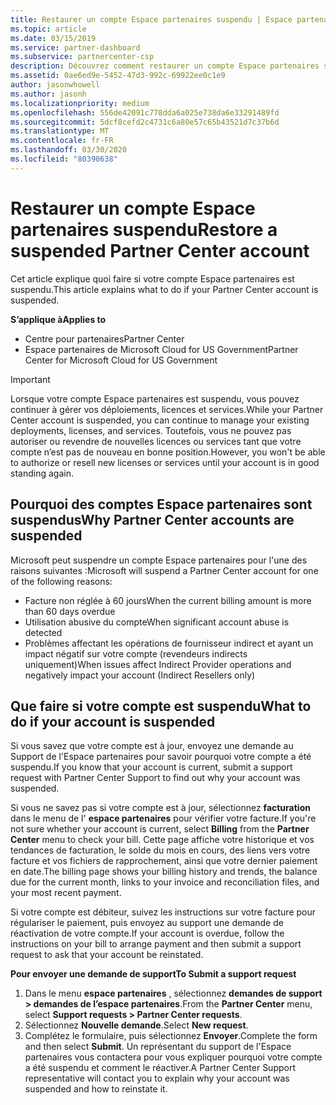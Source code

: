 ```yaml
---
title: Restaurer un compte Espace partenaires suspendu | Espace partenaires
ms.topic: article
ms.date: 03/15/2019
ms.service: partner-dashboard
ms.subservice: partnercenter-csp
description: Découvrez comment restaurer un compte Espace partenaires suspendu, pourquoi un compte peut être suspendu et comment utiliser votre compte pendant la suspension.
ms.assetid: 0ae6ed9e-5452-47d3-992c-69922ee0c1e9
author: jasonwhowell
ms.author: jasonh
ms.localizationpriority: medium
ms.openlocfilehash: 556de42091c778dda6a025e738da6e33291489fd
ms.sourcegitcommit: 5dcf8cefd2c4731c6a80e57c65b43521d7c37b6d
ms.translationtype: MT
ms.contentlocale: fr-FR
ms.lasthandoff: 03/30/2020
ms.locfileid: "80390638"
---
```

# <a name="restore-a-suspended-partner-center-account"></a><span data-ttu-id="983a1-103">Restaurer un compte Espace partenaires suspendu</span><span class="sxs-lookup"><span data-stu-id="983a1-103">Restore a suspended Partner Center account</span></span>

<span data-ttu-id="983a1-104">Cet article explique quoi faire si votre compte Espace partenaires est suspendu.</span><span class="sxs-lookup"><span data-stu-id="983a1-104">This article explains what to do if your Partner Center account is suspended.</span></span>

<span data-ttu-id="983a1-105">**S’applique à**</span><span class="sxs-lookup"><span data-stu-id="983a1-105">**Applies to**</span></span>

-  <span data-ttu-id="983a1-106">Centre pour partenaires</span><span class="sxs-lookup"><span data-stu-id="983a1-106">Partner Center</span></span>
-  <span data-ttu-id="983a1-107">Espace partenaires de Microsoft Cloud for US Government</span><span class="sxs-lookup"><span data-stu-id="983a1-107">Partner Center for Microsoft Cloud for US Government</span></span>


> [!IMPORTANT]  
> <span data-ttu-id="983a1-108">Lorsque votre compte Espace partenaires est suspendu, vous pouvez continuer à gérer vos déploiements, licences et services.</span><span class="sxs-lookup"><span data-stu-id="983a1-108">While your Partner Center account is suspended, you can continue to manage your existing deployments, licenses, and services.</span></span> <span data-ttu-id="983a1-109">Toutefois, vous ne pouvez pas autoriser ou revendre de nouvelles licences ou services tant que votre compte n’est pas de nouveau en bonne position.</span><span class="sxs-lookup"><span data-stu-id="983a1-109">However, you won't be able to authorize or resell new licenses or services until your account is in good standing again.</span></span>

## <a name="why-partner-center-accounts-are-suspended"></a><span data-ttu-id="983a1-110">Pourquoi des comptes Espace partenaires sont suspendus</span><span class="sxs-lookup"><span data-stu-id="983a1-110">Why Partner Center accounts are suspended</span></span>

<span data-ttu-id="983a1-111">Microsoft peut suspendre un compte Espace partenaires pour l'une des raisons suivantes :</span><span class="sxs-lookup"><span data-stu-id="983a1-111">Microsoft will suspend a Partner Center account for one of the following reasons:</span></span>

- <span data-ttu-id="983a1-112">Facture non réglée à 60 jours</span><span class="sxs-lookup"><span data-stu-id="983a1-112">When the current billing amount is more than 60 days overdue</span></span> 
- <span data-ttu-id="983a1-113">Utilisation abusive du compte</span><span class="sxs-lookup"><span data-stu-id="983a1-113">When significant account abuse is detected</span></span>
- <span data-ttu-id="983a1-114">Problèmes affectant les opérations de fournisseur indirect et ayant un impact négatif sur votre compte (revendeurs indirects uniquement)</span><span class="sxs-lookup"><span data-stu-id="983a1-114">When issues affect Indirect Provider operations and negatively impact your account (Indirect Resellers only)</span></span>

## <a name="what-to-do-if-your-account-is-suspended"></a><span data-ttu-id="983a1-115">Que faire si votre compte est suspendu</span><span class="sxs-lookup"><span data-stu-id="983a1-115">What to do if your account is suspended</span></span>

<span data-ttu-id="983a1-116">Si vous savez que votre compte est à jour, envoyez une demande au Support de l'Espace partenaires pour savoir pourquoi votre compte a été suspendu.</span><span class="sxs-lookup"><span data-stu-id="983a1-116">If you know that your account is current, submit a support request with Partner Center Support to find out why your account was suspended.</span></span> 

<span data-ttu-id="983a1-117">Si vous ne savez pas si votre compte est à jour, sélectionnez **facturation** dans le menu de l' **espace partenaires** pour vérifier votre facture.</span><span class="sxs-lookup"><span data-stu-id="983a1-117">If you're not sure whether your account is current, select **Billing** from the **Partner Center** menu to check your bill.</span></span> <span data-ttu-id="983a1-118">Cette page affiche votre historique et vos tendances de facturation, le solde du mois en cours, des liens vers votre facture et vos fichiers de rapprochement, ainsi que votre dernier paiement en date.</span><span class="sxs-lookup"><span data-stu-id="983a1-118">The billing page shows your billing history and trends, the balance due for the current month, links to your invoice and reconciliation files, and your most recent payment.</span></span>

<span data-ttu-id="983a1-119">Si votre compte est débiteur, suivez les instructions sur votre facture pour régulariser le paiement, puis envoyez au support une demande de réactivation de votre compte.</span><span class="sxs-lookup"><span data-stu-id="983a1-119">If your account is overdue, follow the instructions on your bill to arrange payment and then submit a support request to ask that your account be reinstated.</span></span> 

<span data-ttu-id="983a1-120">**Pour envoyer une demande de support**</span><span class="sxs-lookup"><span data-stu-id="983a1-120">**To Submit a support request**</span></span>

1.  <span data-ttu-id="983a1-121">Dans le menu **espace partenaires** , sélectionnez **demandes de support > demandes de l’espace partenaires**.</span><span class="sxs-lookup"><span data-stu-id="983a1-121">From the **Partner Center** menu, select **Support requests > Partner Center requests**.</span></span>
2.  <span data-ttu-id="983a1-122">Sélectionnez **Nouvelle demande**.</span><span class="sxs-lookup"><span data-stu-id="983a1-122">Select **New request**.</span></span> 
3.  <span data-ttu-id="983a1-123">Complétez le formulaire, puis sélectionnez **Envoyer**.</span><span class="sxs-lookup"><span data-stu-id="983a1-123">Complete the form and then select **Submit**.</span></span> <span data-ttu-id="983a1-124">Un représentant du support de l'Espace partenaires vous contactera pour vous expliquer pourquoi votre compte a été suspendu et comment le réactiver.</span><span class="sxs-lookup"><span data-stu-id="983a1-124">A Partner Center Support representative will contact you to explain why your account was suspended and how to reinstate it.</span></span>



